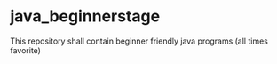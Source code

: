 # java_beginnerstage
This repository shall contain beginner friendly java programs (all times favorite)
